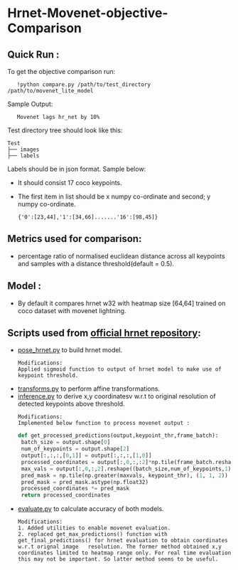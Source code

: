 # Hrnet-Movenet-objective-Comparison
## Quick Run :
To get the objective comparison run:
```
   !python compare.py /path/to/test_directory /path/to/movenet_lite_model
   ```
Sample Output:
```
   Movenet lags hr_net by 10%
   ```
Test directory tree should look like this:

   ```
  Test 
   ├── images
   ├── labels
  
   ```
Labels should be in json format. Sample below:
- It should consist 17 coco keypoints.
- The first item in list should be x numpy co-ordinate and second; y numpy co-ordinate.

  ```
  {'0':[23,44],'1':[34,66].......'16':[98,45]}
   ```
## Metrics used for comparison:
- percentage ratio of normalised euclidean distance across all keypoints and samples with a distance threshold(default = 0.5).
## Model :
- By default it compares hrnet w32 with heatmap size [64,64] trained on coco dataset with movenet lightning. 
## Scripts used from [official hrnet repository](https://github.com/leoxiaobin/deep-high-resolution-net.pytorch):
- [pose_hrnet.py](https://github.com/leoxiaobin/deep-high-resolution-net.pytorch/lib/models/pose_hrnet.py) to build hrnet model.
  ```
  Modifications:
  Applied sigmoid function to output of hrnet model to make use of keypoint threshold.
  ```
- [transforms.py](https://github.com/leoxiaobin/deep-high-resolution-net.pytorch/lib/utils/transforms.py) to perform affine transformations.
- [inference.py](https://github.com/leoxiaobin/deep-high-resolution-net.pytorch/lib/core/inference.py) to derive x,y coordinatesv w.r.t to original resolution of detected keypoints above threshold.
  ```
  Modifications:
  Implemented below function to process movenet output :
  ```
  ```python
  def get_processed_predictions(output,keypoint_thr,frame_batch):
   batch_size = output.shape[0]
   num_of_keypoints = output.shape[2]
   output[:,:,:,[0,1]] = output[:,:,:,[1,0]]
   processed_coordinates = output[:,0,:,:2]*np.tile(frame_batch.reshape((frame_batch.shape[0],1,frame_batch.shape[1])),(1,17,1))
   max_vals = output[:,0,:,2].reshape((batch_size,num_of_keypoints,1))
   pred_mask = np.tile(np.greater(maxvals, keypoint_thr), (1, 1, 2))
   pred_mask = pred_mask.astype(np.float32)
   processed_coordinates *= pred_mask
   return processed_coordinates
  ```
- [evaluate.py](https://github.com/leoxiaobin/deep-high-resolution-net.pytorch/lib/core/evaluate.py) to calculate accuracy of both models.
  ```
  Modifications:
  1. Added utilities to enable movenet evaluation.
  2. replaced get_max_predictions() function with get_final_predictions() for hrnet evaluation to obtain coordinates w.r.t orignal image   resolution. The former method obtained x,y coordinates limited to heatmap range only. For real time evaluation this may not be important. So latter method seems to be useful.
  ```
